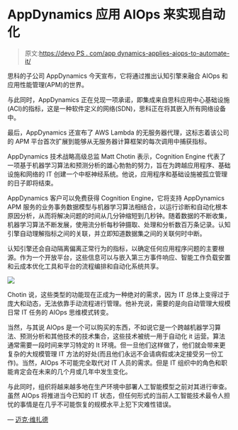 # AppDynamics 应用 AIOps 来实现自动化

> 原文:[https://devo PS . com/app dynamics-applies-aiops-to-automate-it/](https://devops.com/appdynamics-applies-aiops-to-automate-it/)

思科的子公司 AppDynamics 今天宣布，它将通过推出认知引擎来融合 AIOps 和应用性能管理(APM)的世界。

与此同时，AppDynamics 正在兑现一项承诺，即集成来自思科应用中心基础设施(ACI)的指标，这是一种软件定义的网络(SDN)，思科正在将其嵌入所有网络设备中。

最后，AppDynamics 还宣布了 AWS Lambda 的无服务器代理，这标志着该公司的 APM 平台首次扩展到能够从无服务器计算框架的每次调用中捕获指标。

AppDynamics 技术战略高级总监 Matt Chotin 表示，Cognition Engine 代表了一项基于机器学习算法和预测分析的雄心勃勃的努力，旨在为跨越应用程序、基础设施和网络的 IT 创建一个中枢神经系统。他说，应用程序和基础设施被孤立管理的日子即将结束。

AppDynamics 客户可以免费获得 Cognition Engine，它将支持 AppDynamics APM 服务的业务事务数据模型与机器学习算法相结合，以运行诊断和自动化根本原因分析，从而将解决问题的时间从几分钟缩短到几秒钟。随着数据的不断收集，机器学习算法不断发展，使用流分析每秒钟摄取、处理和分析数百万条记录。认知引擎自动理解指标之间的关联，并立即知道数据集之间的关联何时中断。

认知引擎还会自动隔离偏离正常行为的指标，以确定任何应用程序问题的主要根源。作为一个开放平台，这些信息可以与嵌入第三方事件响应、智能工作负载安置和云成本优化工具和平台的流程编排和自动化系统共享。

![](../Images/a791e10ddf941adcea7358792bcb2f42.png)

Chotin 说，这些类型的功能现在正成为一种绝对的需求，因为 IT 总体上变得过于庞大和动态，无法依靠手动流程进行管理。他补充说，需要的是向自动管理大规模日常 IT 任务的 AIOps 思维模式转变。

当然，与其说 AIOps 是一个可以购买的东西，不如说它是一个跨越机器学习算法、预测分析和其他技术的技术集合，这些技术被统一用于自动化 it 运营。算法通常需要一段时间来学习特定的 It 环境。但一旦他们这样做了，他们就会带来更复杂的大规模管理 IT 方法的好处(而且他们永远不会请病假或决定接受另一份工作)。当然，AIOps 不可能完全取代对 IT 人员的需求。但是 IT 组织中的角色和职能肯定会在未来的几个月或几年中发生变化。

与此同时，组织将越来越多地在生产环境中部署人工智能模型之前对其进行审查。虽然 AIOps 将推进当今已知的 IT 状态，但任何形式的当前人工智能技术最令人担忧的事情是在几乎不可能恢复的规模水平上犯下灾难性错误。

— [迈克·维扎德](https://devops.com/author/mike-vizard/)